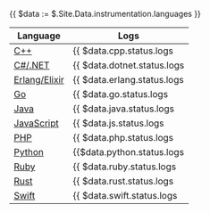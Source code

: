 {{ $data := $.Site.Data.instrumentation.languages }}

Language | Logs |
| --- | --- |
| [C++](/docs/instrumentation/cpp/) | {{ $data.cpp.status.logs | humanize }} |
| [C#/.NET](/docs/instrumentation/net/) | {{ $data.dotnet.status.logs | humanize }} |
| [Erlang/Elixir](/docs/instrumentation/erlang/) | {{ $data.erlang.status.logs | humanize }} |
| [Go](/docs/instrumentation/go/) | {{ $data.go.status.logs | humanize }} |
| [Java](/docs/instrumentation/java/) | {{ $data.java.status.logs | humanize }} |
| [JavaScript](/docs/instrumentation/js/) | {{ $data.js.status.logs | humanize }} |
| [PHP](/docs/instrumentation/php/) | {{ $data.php.status.logs | humanize }} |
| [Python](/docs/instrumentation/python/) | {{$data.python.status.logs | humanize }} |
| [Ruby](/docs/instrumentation/ruby/) | {{ $data.ruby.status.logs | humanize }} |
| [Rust](/docs/instrumentation/rust/) | {{ $data.rust.status.logs | humanize }} |
| [Swift](/docs/instrumentation/swift/) | {{ $data.swift.status.logs | humanize }} |
